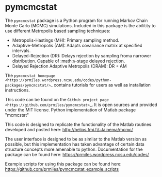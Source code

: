 # pymcmcstat

The `pymcmcstat` package is a Python program for running Markov Chain Monte Carlo (MCMC) simulations.
Included in this package is the abilitity to use different Metropolis based sampling techniques:

* Metropolis-Hastings (MH): Primary sampling method.
* Adaptive-Metropolis (AM): Adapts covariance matrix at specified intervals.
* Delayed-Rejection (DR): Delays rejection by sampling froma  narrower distribution.  Capable of :math:`n`-stage delayed rejection.
* Delayed Rejection Adaptive Metropolis (DRAM): DR + AM

The `pymcmcstat homepage <https://prmiles.wordpress.ncsu.edu/codes/python-packages/pymcmcstat/>`_ contains tutorials for users as well as installation instructions.

This code can be found on the `Github project page <https://github.com/prmiles/pymcmcstat>`_.  It is open sources and provided under the MIT license.
Python implementation of Matlab package "mcmcstat"

This code is designed to replicate the functionality of the Matlab routines developed and posted here: http://helios.fmi.fi/~lainema/mcmc/

The user interface is designed to be as similar to the Matlab version as possible, but this implementation has taken advantage of certain data structure concepts more amenable to python.  Documentation for the package can be found here: https://prmiles.wordpress.ncsu.edu/codes/

Example scripts for using this package can be found here: https://github.com/prmiles/pymcmcstat_example_scripts
